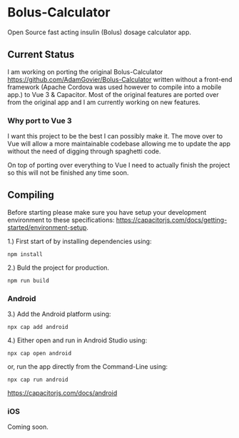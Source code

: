 # Bolus-Calculator
Open Source fast acting insulin (Bolus) dosage calculator app.

## Current Status
I am working on porting the original Bolus-Calculator https://github.com/AdamGovier/Bolus-Calculator written without a front-end framework (Apache Cordova was used however to compile into a mobile app.) to Vue 3 & Capacitor. Most of the original features are ported over from the original app and I am currently working on new features.

### Why port to Vue 3 
I want this project to be the best I can possibly make it. The move over to Vue will allow a more maintainable codebase allowing me to update the app without the need of digging through spaghetti code.

On top of porting over everything to Vue I need to actually finish the project so this will not be finished any time soon.

## Compiling

Before starting please make sure you have setup your development environment to these specifications: https://capacitorjs.com/docs/getting-started/environment-setup.

1.) First start of by installing dependencies using:
```
npm install
```
2.) Buld the project for production.
```
npm run build
```
### Android
3.) Add the Android platform using:
```
npx cap add android
```
4.) Either open and run in Android Studio using:
```
npx cap open android
```
or, run the app directly from the Command-Line using:
```
npx cap run android
```

https://capacitorjs.com/docs/android
### iOS
Coming soon.